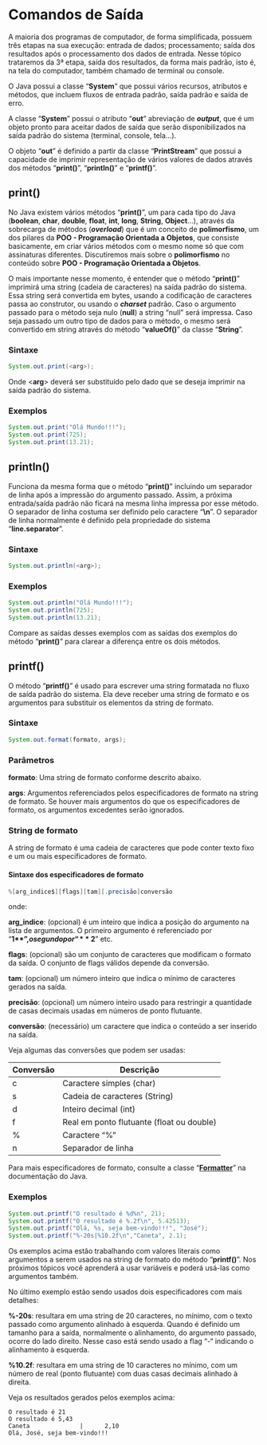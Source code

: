 # Comandos de Saída

A maioria dos programas de computador, de forma simplificada, possuem três etapas na sua execução: entrada de dados; processamento; saída dos resultados após o processamento dos dados de entrada. Nesse tópico trataremos da 3ª etapa, saída dos resultados, da forma mais padrão, isto é, na tela do computador, também chamado de terminal ou console.

O Java possui a classe “**System**” que possui vários recursos, atributos e métodos, que incluem fluxos de entrada padrão, saída padrão e saída de erro.

A classe “**System**” possui o atributo “**out**” abreviação de **_output_**, que é um objeto pronto para aceitar dados de saída que serão disponibilizados na saída padrão do sistema (terminal, console, tela...). 

O objeto “**out**” é definido a partir da classe “**PrintStream**” que possui a capacidade de imprimir representação de vários valores de dados através dos métodos “**print()**”, “**println()**” e “**printf()**”.

## print()

No Java existem vários métodos “**print()**”, um para cada tipo do Java (**boolean**, **char**, **double**, **float**, **int**, **long**, **String**, **Object**...), através da sobrecarga de métodos (**_overload_**) que é um conceito de **polimorfismo**, um dos pilares da **POO - Programação Orientada a Objetos**, que consiste basicamente, em criar vários métodos com o mesmo nome só que com assinaturas diferentes. Discutiremos mais sobre o **polimorfismo** no conteúdo sobre **POO - Programação Orientada a Objetos**.

O mais importante nesse momento, é entender que o método “**print()**” imprimirá uma string (cadeia de caracteres) na saída padrão do sistema. Essa string será convertida em bytes, usando a codificação de caracteres passa ao construtor, ou usando o **_charset_** padrão. Caso o argumento passado para o método seja nulo (**null**) a string “null” será impressa.  Caso seja passado um outro tipo de dados para o método, o mesmo será convertido em string através do método “**valueOf()**” da classe “**String**”.

### Sintaxe

```java
System.out.print(<arg>);
```

Onde \<**arg**> deverá ser substituído pelo dado que se deseja imprimir na saída padrão do sistema.

### Exemplos

```java
System.out.print("Olá Mundo!!!");
System.out.print(725);
System.out.print(13.21);
```

## println()

Funciona da mesma forma que o método “**print()**” incluindo um separador de linha após a impressão do argumento passado. Assim, a próxima entrada/saída padrão não ficará na mesma linha impressa por esse método. O separador de linha costuma ser definido pelo caractere “**\n**”. O separador de linha normalmente é definido pela propriedade do sistema “**line.separator**”.

### Sintaxe

```java
System.out.println(<arg>);
```

### Exemplos

```java
System.out.println("Olá Mundo!!!");
System.out.println(725);
System.out.println(13.21);
```

Compare as saídas desses exemplos com as saídas dos exemplos do método “**print()**” para clarear a diferença entre os dois métodos.

## printf()

O método “**printf()**” é usado para escrever uma string formatada no fluxo de saída padrão do sistema. Ela deve receber uma string de formato e os argumentos para substituir os elementos da string de formato. 

### Sintaxe

```java
System.out.format(formato, args);
```

### Parâmetros

**formato**: Uma string de formato conforme descrito abaixo.

**args**: Argumentos referenciados pelos especificadores de formato na string de formato. Se houver mais argumentos do que os especificadores de formato, os argumentos excedentes serão ignorados.

### String de formato

A string de formato é uma cadeia de caracteres que pode conter texto fixo e um ou mais especificadores de formato.

#### Sintaxe dos especificadores de formato

```java
%[arg_indice$][flags][tam][.precisão]conversão
```

onde:

**arg_indice**: (opcional) é um inteiro que indica a posição do argumento na lista de argumentos. O primeiro argumento é referenciado por “**1$**”, o segundo por “**2$**” etc. 

**flags**: (opcional) são um conjunto de caracteres que modificam o formato da saída. O conjunto de flags válidos depende da conversão. 

**tam**: (opcional) um número inteiro que indica o mínimo de caracteres gerados na saída. 

**precisão**: (opcional) um número inteiro usado para restringir a quantidade de casas decimais usadas em números de ponto flutuante.

**conversão**: (necessário) um caractere que indica o conteúdo a ser inserido na saída.

Veja algumas das conversões que podem ser usadas:

|Conversão|Descrição|
|---|---|
|c|Caractere simples (char)|
|s|Cadeia de caracteres (String)|
|d|Inteiro decimal (int)|
|f|Real em ponto flutuante (float ou double)|
|%|Caractere “%”|
|n|Separador de linha|

Para mais especificadores de formato, consulte a classe 
“<a href="https://docs.oracle.com/en/java/javase/23/docs/api/java.base/java/util/Formatter.html#syntax" target="_blank">**Formatter**</a>” na documentação do Java.

### Exemplos

```java
System.out.printf("O resultado é %d%n", 21);
System.out.printf("O resultado é %.2f\n", 5.42513);
System.out.printf("Olá, %s, seja bem-vindo!!!", "José");
System.out.printf("%-20s|%10.2f\n","Caneta", 2.1);
```

Os exemplos acima estão trabalhando com valores literais como argumentos a serem usados na string de formato do método “**printf()**”. Nos próximos tópicos você aprenderá a usar variáveis e poderá usá-las como argumentos também.

No último exemplo estão sendo usados dois especificadores com mais detalhes:

**%-20s**: resultara em uma string de 20 caracteres, no mínimo, com o texto passado como argumento alinhado à esquerda. Quando é definido um tamanho para a saída, normalmente o alinhamento, do argumento passado, ocorre do lado direito. Nesse caso está sendo usado a flag “-“ indicando o alinhamento à esquerda.

**%10.2f**: resultara em uma string de 10 caracteres no mínimo, com um número de real (ponto flutuante) com duas casas decimais alinhado à direita.

Veja os resultados gerados pelos exemplos acima:

```
O resultado é 21
O resultado é 5,43
Caneta              |      2,10
Olá, José, seja bem-vindo!!!
```

